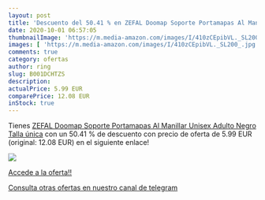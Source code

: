 ```yaml
---
layout: post
title: 'Descuento del 50.41 % en ZEFAL Doomap Soporte Portamapas Al Manil'
date: 2020-10-01 06:57:05
thumbnailImage: 'https://m.media-amazon.com/images/I/410zCEpibVL._SL200_.jpg'
images: [ 'https://m.media-amazon.com/images/I/410zCEpibVL._SL200_.jpg' ]
comments: true
category: ofertas
author: ring
slug: B001DCHTZS
description:
actualPrice: 5.99 EUR
comparePrice: 12.08 EUR
inStock: true
---
```


Tienes [ZEFAL Doomap Soporte Portamapas Al Manillar  Unisex Adulto  Negro  Talla única](https://www.amazon.com/dp/B001DCHTZS/?tag=redken08-20) con un 50.41 % de descuento con precio de oferta de 5.99 EUR (original: 12.08 EUR) en el siguiente enlace!

[![](https://m.media-amazon.com/images/I/410zCEpibVL._SL200_.jpg)](https://www.amazon.com/dp/B001DCHTZS/?tag=redken08-20)

[Accede a la oferta!!](https://www.amazon.com/dp/B001DCHTZS/?tag=redken08-20)

[Consulta otras ofertas en nuestro canal de telegram](https://t.me/s/ofertas25)
